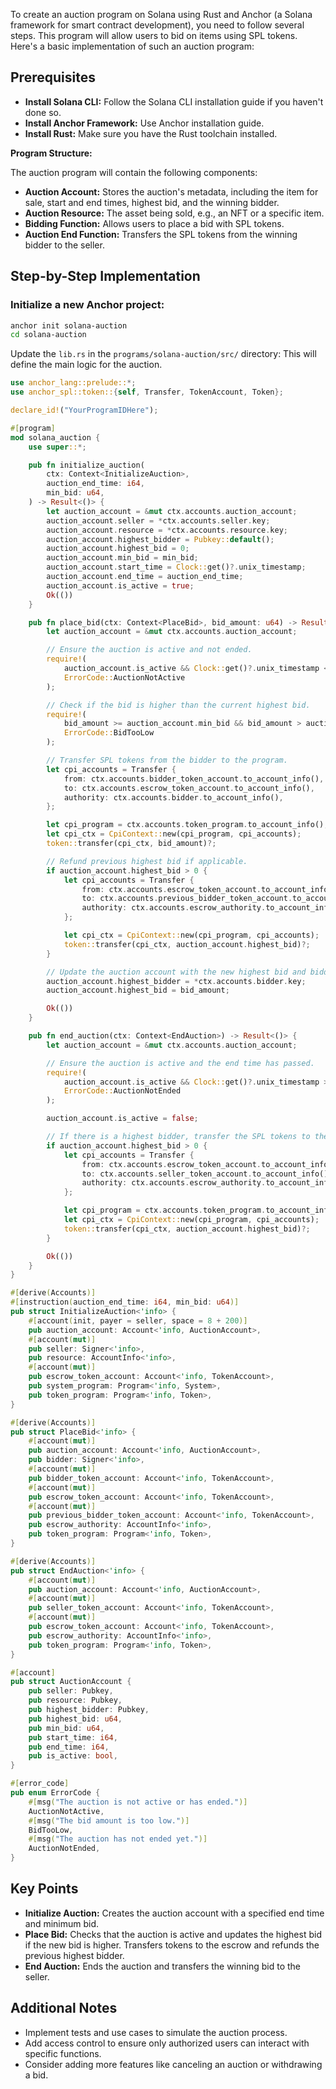 To create an auction program on Solana using Rust and Anchor (a Solana framework for smart contract development), you need to follow several steps. This program will allow users to bid on items using SPL tokens. Here's a basic implementation of such an auction program:

## Prerequisites
- **Install Solana CLI:** Follow the Solana CLI installation guide if you haven't done so.
- **Install Anchor Framework:** Use Anchor installation guide.
- **Install Rust:** Make sure you have the Rust toolchain installed.

**Program Structure:**

The auction program will contain the following components:
- **Auction Account:** Stores the auction's metadata, including the item for sale, start and end times, highest bid, and the winning bidder.
- **Auction Resource:** The asset being sold, e.g., an NFT or a specific item.
- **Bidding Function:** Allows users to place a bid with SPL tokens.
- **Auction End Function:** Transfers the SPL tokens from the winning bidder to the seller.

## Step-by-Step Implementation

### Initialize a new Anchor project:
``` bash
anchor init solana-auction
cd solana-auction
```

Update the `lib.rs` in the `programs/solana-auction/src/` directory: This will define the main logic for the auction.

``` rust
use anchor_lang::prelude::*;
use anchor_spl::token::{self, Transfer, TokenAccount, Token};

declare_id!("YourProgramIDHere");

#[program]
mod solana_auction {
    use super::*;

    pub fn initialize_auction(
        ctx: Context<InitializeAuction>,
        auction_end_time: i64,
        min_bid: u64,
    ) -> Result<()> {
        let auction_account = &mut ctx.accounts.auction_account;
        auction_account.seller = *ctx.accounts.seller.key;
        auction_account.resource = *ctx.accounts.resource.key;
        auction_account.highest_bidder = Pubkey::default();
        auction_account.highest_bid = 0;
        auction_account.min_bid = min_bid;
        auction_account.start_time = Clock::get()?.unix_timestamp;
        auction_account.end_time = auction_end_time;
        auction_account.is_active = true;
        Ok(())
    }

    pub fn place_bid(ctx: Context<PlaceBid>, bid_amount: u64) -> Result<()> {
        let auction_account = &mut ctx.accounts.auction_account;

        // Ensure the auction is active and not ended.
        require!(
            auction_account.is_active && Clock::get()?.unix_timestamp < auction_account.end_time,
            ErrorCode::AuctionNotActive
        );

        // Check if the bid is higher than the current highest bid.
        require!(
            bid_amount >= auction_account.min_bid && bid_amount > auction_account.highest_bid,
            ErrorCode::BidTooLow
        );

        // Transfer SPL tokens from the bidder to the program.
        let cpi_accounts = Transfer {
            from: ctx.accounts.bidder_token_account.to_account_info(),
            to: ctx.accounts.escrow_token_account.to_account_info(),
            authority: ctx.accounts.bidder.to_account_info(),
        };

        let cpi_program = ctx.accounts.token_program.to_account_info();
        let cpi_ctx = CpiContext::new(cpi_program, cpi_accounts);
        token::transfer(cpi_ctx, bid_amount)?;

        // Refund previous highest bid if applicable.
        if auction_account.highest_bid > 0 {
            let cpi_accounts = Transfer {
                from: ctx.accounts.escrow_token_account.to_account_info(),
                to: ctx.accounts.previous_bidder_token_account.to_account_info(),
                authority: ctx.accounts.escrow_authority.to_account_info(),
            };

            let cpi_ctx = CpiContext::new(cpi_program, cpi_accounts);
            token::transfer(cpi_ctx, auction_account.highest_bid)?;
        }

        // Update the auction account with the new highest bid and bidder.
        auction_account.highest_bidder = *ctx.accounts.bidder.key;
        auction_account.highest_bid = bid_amount;

        Ok(())
    }

    pub fn end_auction(ctx: Context<EndAuction>) -> Result<()> {
        let auction_account = &mut ctx.accounts.auction_account;

        // Ensure the auction is active and the end time has passed.
        require!(
            auction_account.is_active && Clock::get()?.unix_timestamp >= auction_account.end_time,
            ErrorCode::AuctionNotEnded
        );

        auction_account.is_active = false;

        // If there is a highest bidder, transfer the SPL tokens to the seller.
        if auction_account.highest_bid > 0 {
            let cpi_accounts = Transfer {
                from: ctx.accounts.escrow_token_account.to_account_info(),
                to: ctx.accounts.seller_token_account.to_account_info(),
                authority: ctx.accounts.escrow_authority.to_account_info(),
            };

            let cpi_program = ctx.accounts.token_program.to_account_info();
            let cpi_ctx = CpiContext::new(cpi_program, cpi_accounts);
            token::transfer(cpi_ctx, auction_account.highest_bid)?;
        }

        Ok(())
    }
}

#[derive(Accounts)]
#[instruction(auction_end_time: i64, min_bid: u64)]
pub struct InitializeAuction<'info> {
    #[account(init, payer = seller, space = 8 + 200)]
    pub auction_account: Account<'info, AuctionAccount>,
    #[account(mut)]
    pub seller: Signer<'info>,
    pub resource: AccountInfo<'info>,
    #[account(mut)]
    pub escrow_token_account: Account<'info, TokenAccount>,
    pub system_program: Program<'info, System>,
    pub token_program: Program<'info, Token>,
}

#[derive(Accounts)]
pub struct PlaceBid<'info> {
    #[account(mut)]
    pub auction_account: Account<'info, AuctionAccount>,
    pub bidder: Signer<'info>,
    #[account(mut)]
    pub bidder_token_account: Account<'info, TokenAccount>,
    #[account(mut)]
    pub escrow_token_account: Account<'info, TokenAccount>,
    #[account(mut)]
    pub previous_bidder_token_account: Account<'info, TokenAccount>,
    pub escrow_authority: AccountInfo<'info>,
    pub token_program: Program<'info, Token>,
}

#[derive(Accounts)]
pub struct EndAuction<'info> {
    #[account(mut)]
    pub auction_account: Account<'info, AuctionAccount>,
    #[account(mut)]
    pub seller_token_account: Account<'info, TokenAccount>,
    #[account(mut)]
    pub escrow_token_account: Account<'info, TokenAccount>,
    pub escrow_authority: AccountInfo<'info>,
    pub token_program: Program<'info, Token>,
}

#[account]
pub struct AuctionAccount {
    pub seller: Pubkey,
    pub resource: Pubkey,
    pub highest_bidder: Pubkey,
    pub highest_bid: u64,
    pub min_bid: u64,
    pub start_time: i64,
    pub end_time: i64,
    pub is_active: bool,
}

#[error_code]
pub enum ErrorCode {
    #[msg("The auction is not active or has ended.")]
    AuctionNotActive,
    #[msg("The bid amount is too low.")]
    BidTooLow,
    #[msg("The auction has not ended yet.")]
    AuctionNotEnded,
}
```

## Key Points
- **Initialize Auction:** Creates the auction account with a specified end time and minimum bid.
- **Place Bid:** Checks that the auction is active and updates the highest bid if the new bid is higher. Transfers tokens to the escrow and refunds the previous highest bidder.
- **End Auction:** Ends the auction and transfers the winning bid to the seller.

## Additional Notes
- Implement tests and use cases to simulate the auction process.
- Add access control to ensure only authorized users can interact with specific functions.
- Consider adding more features like canceling an auction or withdrawing a bid.
